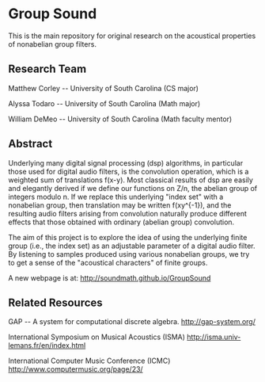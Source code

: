 Group Sound
===========

This is the main repository for original research on the acoustical properties of nonabelian group filters.

Research Team
--------------
Matthew Corley -- University of South Carolina (CS major)

Alyssa Todaro -- University of South Carolina (Math major)

William DeMeo -- University of South Carolina (Math faculty mentor)

Abstract
--------
Underlying many digital signal processing (dsp) algorithms, in particular those used for digital audio filters, is the convolution operation, which is a weighted sum of translations f(x-y). Most classical results of dsp are easily and elegantly derived if we define our functions on Z/n, the abelian group of integers modulo n. If we replace this underlying "index set" with a nonabelian group, then translation may be written f(xy^{-1}), and the resulting audio filters arising from convolution naturally produce different effects that those obtained with ordinary (abelian group) convolution. 

The aim of this project is to explore the idea of using the underlying finite group (i.e., the index set) as an adjustable parameter of a digital audio filter. By listening to samples produced using various nonabelian groups, we try to get a sense of the "acoustical characters" of finite groups.

A new webpage is at: http://soundmath.github.io/GroupSound

Related Resources
-----------------
GAP -- A system for computational discrete algebra. http://gap-system.org/

International Symposium on Musical Acoustics (ISMA) http://isma.univ-lemans.fr/en/index.html

International Computer Music Conference (ICMC) http://www.computermusic.org/page/23/

